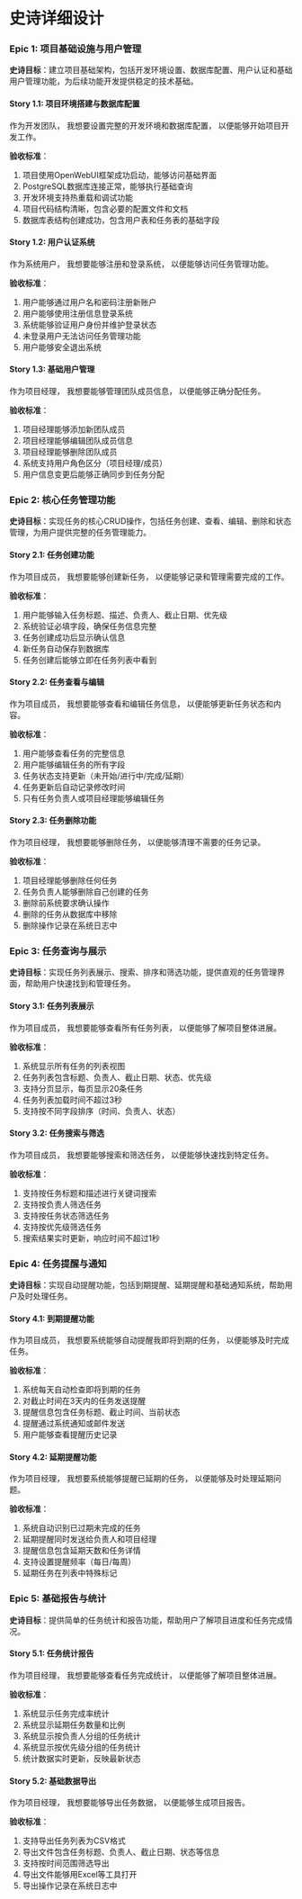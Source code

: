 # 史诗详细设计

### Epic 1: 项目基础设施与用户管理

**史诗目标**：建立项目基础架构，包括开发环境设置、数据库配置、用户认证和基础用户管理功能，为后续功能开发提供稳定的技术基础。

#### Story 1.1: 项目环境搭建与数据库配置

作为开发团队，
我想要设置完整的开发环境和数据库配置，
以便能够开始项目开发工作。

**验收标准**：

1. 项目使用OpenWebUI框架成功启动，能够访问基础界面
2. PostgreSQL数据库连接正常，能够执行基础查询
3. 开发环境支持热重载和调试功能
4. 项目代码结构清晰，包含必要的配置文件和文档
5. 数据库表结构创建成功，包含用户表和任务表的基础字段

#### Story 1.2: 用户认证系统

作为系统用户，
我想要能够注册和登录系统，
以便能够访问任务管理功能。

**验收标准**：

1. 用户能够通过用户名和密码注册新账户
2. 用户能够使用注册信息登录系统
3. 系统能够验证用户身份并维护登录状态
4. 未登录用户无法访问任务管理功能
5. 用户能够安全退出系统

#### Story 1.3: 基础用户管理

作为项目经理，
我想要能够管理团队成员信息，
以便能够正确分配任务。

**验收标准**：

1. 项目经理能够添加新团队成员
2. 项目经理能够编辑团队成员信息
3. 项目经理能够删除团队成员
4. 系统支持用户角色区分（项目经理/成员）
5. 用户信息变更后能够正确同步到任务分配

### Epic 2: 核心任务管理功能

**史诗目标**：实现任务的核心CRUD操作，包括任务创建、查看、编辑、删除和状态管理，为用户提供完整的任务管理能力。

#### Story 2.1: 任务创建功能

作为项目成员，
我想要能够创建新任务，
以便能够记录和管理需要完成的工作。

**验收标准**：

1. 用户能够输入任务标题、描述、负责人、截止日期、优先级
2. 系统验证必填字段，确保任务信息完整
3. 任务创建成功后显示确认信息
4. 新任务自动保存到数据库
5. 任务创建后能够立即在任务列表中看到

#### Story 2.2: 任务查看与编辑

作为项目成员，
我想要能够查看和编辑任务信息，
以便能够更新任务状态和内容。

**验收标准**：

1. 用户能够查看任务的完整信息
2. 用户能够编辑任务的所有字段
3. 任务状态支持更新（未开始/进行中/完成/延期）
4. 任务更新后自动记录修改时间
5. 只有任务负责人或项目经理能够编辑任务

#### Story 2.3: 任务删除功能

作为项目经理，
我想要能够删除任务，
以便能够清理不需要的任务记录。

**验收标准**：

1. 项目经理能够删除任何任务
2. 任务负责人能够删除自己创建的任务
3. 删除前系统要求确认操作
4. 删除的任务从数据库中移除
5. 删除操作记录在系统日志中

### Epic 3: 任务查询与展示

**史诗目标**：实现任务列表展示、搜索、排序和筛选功能，提供直观的任务管理界面，帮助用户快速找到和管理任务。

#### Story 3.1: 任务列表展示

作为项目成员，
我想要能够查看所有任务列表，
以便能够了解项目整体进展。

**验收标准**：

1. 系统显示所有任务的列表视图
2. 任务列表包含标题、负责人、截止日期、状态、优先级
3. 支持分页显示，每页显示20条任务
4. 任务列表加载时间不超过3秒
5. 支持按不同字段排序（时间、负责人、状态）

#### Story 3.2: 任务搜索与筛选

作为项目成员，
我想要能够搜索和筛选任务，
以便能够快速找到特定任务。

**验收标准**：

1. 支持按任务标题和描述进行关键词搜索
2. 支持按负责人筛选任务
3. 支持按任务状态筛选任务
4. 支持按优先级筛选任务
5. 搜索结果实时更新，响应时间不超过1秒

### Epic 4: 任务提醒与通知

**史诗目标**：实现自动提醒功能，包括到期提醒、延期提醒和基础通知系统，帮助用户及时处理任务。

#### Story 4.1: 到期提醒功能

作为项目成员，
我想要系统能够自动提醒我即将到期的任务，
以便能够及时完成任务。

**验收标准**：

1. 系统每天自动检查即将到期的任务
2. 对截止时间在3天内的任务发送提醒
3. 提醒信息包含任务标题、截止时间、当前状态
4. 提醒通过系统通知或邮件发送
5. 用户能够查看提醒历史记录

#### Story 4.2: 延期提醒功能

作为项目经理，
我想要系统能够提醒已延期的任务，
以便能够及时处理延期问题。

**验收标准**：

1. 系统自动识别已过期未完成的任务
2. 延期提醒同时发送给负责人和项目经理
3. 提醒信息包含延期天数和任务详情
4. 支持设置提醒频率（每日/每周）
5. 延期任务在列表中特殊标记

### Epic 5: 基础报告与统计

**史诗目标**：提供简单的任务统计和报告功能，帮助用户了解项目进度和任务完成情况。

#### Story 5.1: 任务统计报告

作为项目经理，
我想要能够查看任务完成统计，
以便能够了解项目整体进展。

**验收标准**：

1. 系统显示任务完成率统计
2. 系统显示延期任务数量和比例
3. 系统显示按负责人分组的任务统计
4. 系统显示按优先级分组的任务统计
5. 统计数据实时更新，反映最新状态

#### Story 5.2: 基础数据导出

作为项目经理，
我想要能够导出任务数据，
以便能够生成项目报告。

**验收标准**：

1. 支持导出任务列表为CSV格式
2. 导出文件包含任务标题、负责人、截止日期、状态等信息
3. 支持按时间范围筛选导出
4. 导出文件能够用Excel等工具打开
5. 导出操作记录在系统日志中
